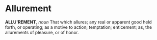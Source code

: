 # Allurement

**ALLU'REMENT**, _noun_ That which allures; any real or apparent good held forth, or operating; as a motive to action; temptation; enticement; as, the allurements of pleasure, or of honor.